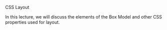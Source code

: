 CSS Layout

In this lecture, we will discuss the elements of the Box Model and other CSS properties used for layout.